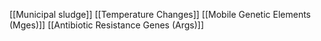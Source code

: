 [[Municipal sludge]]
[[Temperature Changes]]
[[Mobile Genetic Elements (Mges)]]
[[Antibiotic Resistance Genes (Args)]]
